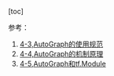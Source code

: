 [toc]

参考：
1. [4-3,AutoGraph的使用规范](https://github.com/lyhue1991/eat_tensorflow2_in_30_days/blob/master/4-3%2CAutoGraph%E7%9A%84%E4%BD%BF%E7%94%A8%E8%A7%84%E8%8C%83.md)
2. [4-4,AutoGraph的机制原理](https://github.com/lyhue1991/eat_tensorflow2_in_30_days/blob/master/4-4%2CAutoGraph%E7%9A%84%E6%9C%BA%E5%88%B6%E5%8E%9F%E7%90%86.md)
3. [4-5,AutoGraph和tf.Module](https://github.com/lyhue1991/eat_tensorflow2_in_30_days/blob/master/4-5%2CAutoGraph%E5%92%8Ctf.Module.md)
